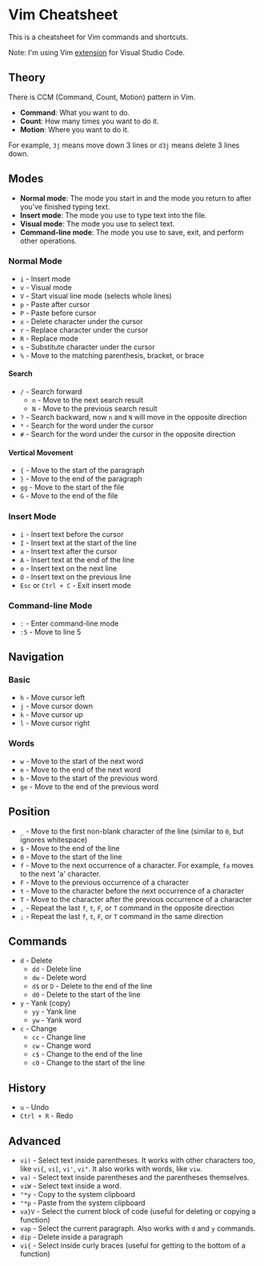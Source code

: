 # Vim Cheatsheet
This is a cheatsheet for Vim commands and shortcuts.

Note: I'm using Vim [extension](https://marketplace.visualstudio.com/items?itemName=vscodevim.vim) for Visual Studio Code.

## Theory
There is CCM (Command, Count, Motion) pattern in Vim. 
- **Command**: What you want to do.
- **Count**: How many times you want to do it.
- **Motion**: Where you want to do it.

For example, `3j` means move down 3 lines or `d3j` means delete 3 lines down.

## Modes 
- **Normal mode**: The mode you start in and the mode you return to after you've finished typing text.
- **Insert mode**: The mode you use to type text into the file.
- **Visual mode**: The mode you use to select text.
- **Command-line mode**: The mode you use to save, exit, and perform other operations.

### Normal Mode
- `i` - Insert mode
- `v` - Visual mode
- `V` - Start visual line mode (selects whole lines)
- `p` - Paste after cursor
- `P` - Paste before cursor
- `x` - Delete character under the cursor
- `r` - Replace character under the cursor
- `R` - Replace mode
- `s` - Substitute character under the cursor
- `%` - Move to the matching parenthesis, bracket, or brace

#### Search
- `/` - Search forward
  - `n` - Move to the next search result
  - `N` - Move to the previous search result
- `?` - Search backward, now `n` and `N` will move in the opposite direction
- `*` - Search for the word under the cursor
- `#` - Search for the word under the cursor in the opposite direction

#### Vertical Movement
- `{` - Move to the start of the paragraph
- `}` - Move to the end of the paragraph
- `gg` - Move to the start of the file
- `G` - Move to the end of the file

### Insert Mode
- `i` - Insert text before the cursor
- `I` - Insert text at the start of the line
- `a` - Insert text after the cursor
- `A` - Insert text at the end of the line
- `o` - Insert text on the next line
- `O` - Insert text on the previous line
- `Esc` or `Ctrl + C` - Exit insert mode

### Command-line Mode
- `:` - Enter command-line mode
- `:5` - Move to line 5

## Navigation
### Basic
- `h` - Move cursor left
- `j` - Move cursor down
- `k` - Move cursor up  
- `l` - Move cursor right

### Words
- `w` - Move to the start of the next word
- `e` - Move to the end of the next word
- `b` - Move to the start of the previous word
- `ge` - Move to the end of the previous word

## Position 
- `_` - Move to the first non-blank character of the line (similar to `0`, but ignores whitespace)
- `$` - Move to the end of the line
- `0` - Move to the start of the line
- `f` - Move to the next occurrence of a character. For example, `fa` moves to the next 'a' character.
- `F` - Move to the previous occurrence of a character
- `t` - Move to the character before the next occurrence of a character
- `T` - Move to the character after the previous occurrence of a character
- `,` - Repeat the last `f`, `t`, `F`, or `T` command in the opposite direction
- `;` - Repeat the last `f`, `t`, `F`, or `T` command in the same direction

## Commands
- `d` - Delete
  - `dd` - Delete line
  - `dw` - Delete word 
  - `d$` or `D` - Delete to the end of the line
  - `d0` - Delete to the start of the line
- `y` - Yank (copy)
  - `yy` - Yank line
  - `yw` - Yank word
- `c` - Change
  - `cc` - Change line
  - `cw` - Change word
  - `c$` - Change to the end of the line
  - `c0` - Change to the start of the line

## History
- `u` - Undo
- `Ctrl + R` - Redo

## Advanced
- `vi)` - Select text inside parentheses. It works with other characters too, like `vi{`, `vi[`, `vi'`, `vi"`. It also works with words, like `viw`.
- `va)` - Select text inside parentheses and the parentheses themselves. 
- `viW` - Select text inside a word. 
- `"*y` - Copy to the system clipboard
- `"*p` - Paste from the system clipboard
- `va}V` - Select the current block of code (useful for deleting or copying a function)
- `vap` - Select the current paragraph. Also works with `d` and `y` commands.
- `dip` - Delete inside a paragraph
- `vi{` - Select inside curly braces (useful for getting to the bottom of a function)